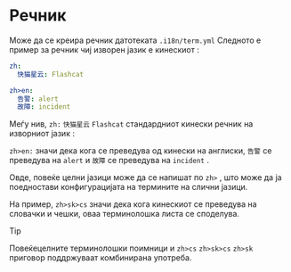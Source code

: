 # Речник

Може да се креира речник датотеката `.i18n/term.yml` Следното е пример за речник чиј изворен јазик е кинескиот :

```yml
zh:
  快猫星云: Flashcat

zh>en:
  告警: alert
  故障: incident
```

Меѓу нив, `zh:` `快猫星云` `Flashcat` стандардниот кинески речник на изворниот јазик :

`zh>en:` значи дека кога се преведува од кинески на англиски, `告警` се преведува на `alert` и `故障` се преведува на `incident` .

Овде, повеќе целни јазици може да се напишат по `zh>` , што може да ја поедностави конфигурацијата на термините на слични јазици.

На пример, `zh>sk>cs` значи дека кога кинескиот се преведува на словачки и чешки, оваа терминолошка листа се споделува.

> [!TIP]
> Повеќецелните терминолошки поимници и `zh>cs` `zh>sk>cs` `zh>sk` приговор поддржуваат комбинирана употреба.